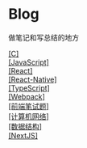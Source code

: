 # Blog

做笔记和写总结的地方

[[C]](./docs/C.md)  
[[JavaScript]](./docs/JavaScript.md)  
[[React]](./docs/React.md)  
[[React-Native]](./docs/ReactNative.md)  
[[TypeScript]](./docs/TypeScript.md)  
[[Webpack]](./docs/Webpack.md)  
[[前端笔试题]](./docs/前端笔试题.md)  
[[计算机网络]](./docs/计算机网络.md)  
[[数据结构]](./docs/数据结构.md)  
[[NextJS]](./docs/NextJs.md)

